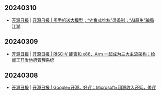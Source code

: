 ## 20240310
- [开源日报](https://www.oschina.net/news/column?columnId=25) | [开源日报 | 买手机送大模型；“钓鱼式维权”须遏制；“AI原生”骗局江湖](https://www.oschina.net/news/282298)

## 20240309
- [开源日报](https://www.oschina.net/news/column?columnId=25) | [开源日报 | RISC-V 能否和 x86、Arm 一起成为三大主流架构；给阎王开发地府管理系统](https://www.oschina.net/news/282115)

## 20240308
- [开源日报](https://www.oschina.net/news/column?columnId=25) | [开源日报 | Google=开源，好评；Microsoft=闭源收入还低，差评](https://www.oschina.net/news/281931)

